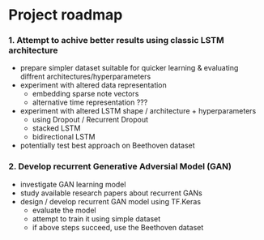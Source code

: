 # Project roadmap

### 1. Attempt to achive better results using classic LSTM architecture

- prepare simpler dataset suitable for quicker learning & evaluating diffrent architectures/hyperparameters
- experiment with altered data representation
  - embedding sparse note vectors
  - alternative time representation ???
- experiment with altered LSTM shape / architecture + hyperparameters
  - using Dropout / Recurrent Dropout
  - stacked LSTM
  - bidirectional LSTM
- potentially test best approach on Beethoven dataset

### 2. Develop recurrent Generative Adversial Model (GAN)

- investigate GAN learning model
- study available research papers about recurrent GANs
- design / develop recurrent GAN model using TF.Keras
  - evaluate the model
  - attempt to train it using simple dataset
  - if above steps succeed, use the Beethoven dataset
